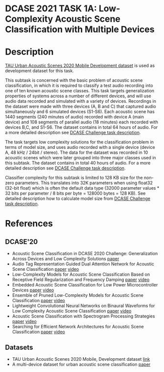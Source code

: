 # DCASE 2021 TASK 1A: Low-Complexity Acoustic Scene Classification with Multiple Devices

# Description

[TAU Urban Acoustic Scenes 2020 Mobile Development dataset](https://doi.org/10.5281/zenodo.3819968) is used as development dataset for this task.

This subtask is concerned with the basic problem of acoustic scene classification, in which it is required to classify a test audio recording into one of ten known acoustic scene classes. This task targets generalization properties of systems across a number of different devices, and will use audio data recorded and simulated with a variety of devices. Recordings in the dataset were made with three devices (A, B and C) that captured audio simultaneously and 6 simulated devices (S1-S6). Each acoustic scene has 1440 segments (240 minutes of audio) recorded with device A (main device) and 108 segments of parallel audio (18 minutes) each recorded with devices B,C, and S1-S6. The dataset contains in total 64 hours of audio. For a more detailed description see [DCASE Challenge task description](http://dcase.community/challenge2020/task-acoustic-scene-classification).

The task targets low complexity solutions for the classification problem in terms of model size, and uses audio recorded with a single device (device A, 48 kHz / 24bit / stereo). The data for the dataset was recorded in 10 acoustic scenes which were later grouped into three major classes used in this subtask. The dataset contains in total 40 hours of audio. For a more detailed description see [DCASE Challenge task description](http://dcase.community/challenge2020/task-acoustic-scene-classification).

Classifier complexity for this subtask is limited to 128 KB size for the non-zero parameters. This translates into 32K parameters when using float32 (32-bit float) which is often the default data type (32000 parameter values * 32 bits per parameter / 8 bits per byte = 128000 bytes = 128 KB). See detailed description how to calculate model size from [DCASE Challenge task description](http://dcase.community/challenge2020/task-acoustic-scene-classification).

# References

## DCASE'20 
- Acoustic Scene Classification in DCASE 2020 Challenge: Generalization Across Devices and Low Complexity Solutions [paper](http://dcase.community/documents/workshop2020/proceedings/DCASE2020Workshop_Heittola_56.pdf)
- Audio Tag Representation Guided Dual Attention Network for Acoustic Scene Classification [paper](http://dcase.community/documents/workshop2020/proceedings/DCASE2020Workshop_Kim_34.pdf) [video](https://www.youtube.com/watch?v=2OfwZsw11eg)
- Low-Complexity Models for Acoustic Scene Classification Based on Receptive Field Regularization and Frequency Damping [paper](http://dcase.community/documents/workshop2020/proceedings/DCASE2020Workshop_Koutini_91.pdf) [video](https://www.youtube.com/watch?v=dlgbN6Leiwg)
- Embedded Acoustic Scene Classification for Low Power Microcontroller Devices [paper](http://dcase.community/documents/workshop2020/proceedings/DCASE2020Workshop_Naccari_44.pdf) [video](https://www.youtube.com/watch?v=7wY0Qmy3BF8)
- Ensemble of Pruned Low-Complexity Models for Acoustic Scene Classification [paper](http://dcase.community/documents/workshop2020/proceedings/DCASE2020Workshop_Ooi_24.pdf) [video](https://www.youtube.com/watch?v=CiaBpajZLDU)
- Lightweight Convolutional Neural Networks on Binaural Waveforms for Low Complexity Acoustic Scene Classification [paper](http://dcase.community/documents/workshop2020/proceedings/DCASE2020Workshop_Pajusco_63.pdf) [video](https://www.youtube.com/watch?v=rBSkp6mIEmE)
- Acoustic Scene Classification with Spectrogram Processing Strategies [paper](http://dcase.community/documents/workshop2020/proceedings/DCASE2020Workshop_Wang_58.pdf) [video](https://www.youtube.com/watch?v=p-p8uvJceBc)
- Searching for Efficient Network Architectures for Acoustic Scene Classification [paper](http://dcase.community/documents/workshop2020/proceedings/DCASE2020Workshop_Wu_18.pdf) [video](https://www.youtube.com/watch?v=xToANK4B4LQ)
## Datasets
- TAU Urban Acoustic Scenes 2020 Mobile, Development dataset [link](https://zenodo.org/record/3819968#.YEpO9mgzZEY)
- A multi-device dataset for urban acoustic scene classification [paper](https://arxiv.org/pdf/1807.09840)